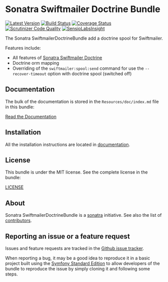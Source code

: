 Sonatra Swiftmailer Doctrine Bundle
===================================

[![Latest Version](https://img.shields.io/packagist/v/sonatra/swiftmailer-doctrine-bundle.svg)](https://packagist.org/packages/sonatra/swiftmailer-doctrine-bundle)
[![Build Status](https://img.shields.io/travis/sonatra/sonatra-swiftmailer-doctrine-bundle/master.svg)](https://travis-ci.org/sonatra/sonatra-swiftmailer-doctrine-bundle)
[![Coverage Status](https://img.shields.io/coveralls/sonatra/sonatra-swiftmailer-doctrine-bundle/master.svg)](https://coveralls.io/r/sonatra/sonatra-swiftmailer-doctrine-bundle?branch=master)
[![Scrutinizer Code Quality](https://img.shields.io/scrutinizer/g/sonatra/sonatra-swiftmailer-doctrine-bundle/master.svg)](https://scrutinizer-ci.com/g/sonatra/sonatra-swiftmailer-doctrine-bundle?branch=master)
[![SensioLabsInsight](https://img.shields.io/sensiolabs/i/dc82c2cc-2c80-40d2-853e-deb0bbc228ac.svg)](https://insight.sensiolabs.com/projects/dc82c2cc-2c80-40d2-853e-deb0bbc228ac)

The Sonatra SwiftmailerDoctrineBundle add a doctrine spool for Swiftmailer.

Features include:

- All features of [Sonatra Swiftmailer Doctrine](https://github.com/sonatra/sonatra-swiftmailer-doctrine)
- Doctrine orm mapping
- Overriding of the `swiftmailer:spool:send` command for use the `--recover-timeout` option with doctrine spool (switched off)

Documentation
-------------

The bulk of the documentation is stored in the `Resources/doc/index.md`
file in this bundle:

[Read the Documentation](Resources/doc/index.md)

Installation
------------

All the installation instructions are located in [documentation](Resources/doc/index.md).

License
-------

This bundle is under the MIT license. See the complete license in the bundle:

[LICENSE](LICENSE)

About
-----

Sonatra SwiftmailerDoctrineBundle is a [sonatra](https://github.com/sonatra) initiative.
See also the list of [contributors](https://github.com/sonatra/sonatra-swiftmailer-doctrine-bundle/graphs/contributors).

Reporting an issue or a feature request
---------------------------------------

Issues and feature requests are tracked in the [Github issue tracker](https://github.com/sonatra/sonatra-swiftmailer-doctrine-bundle/issues).

When reporting a bug, it may be a good idea to reproduce it in a basic project
built using the [Symfony Standard Edition](https://github.com/symfony/symfony-standard)
to allow developers of the bundle to reproduce the issue by simply cloning it
and following some steps.
